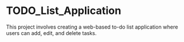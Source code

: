 # TODO_List_Application
This project involves creating a web-based to-do list application where users can add, edit, and delete tasks.

